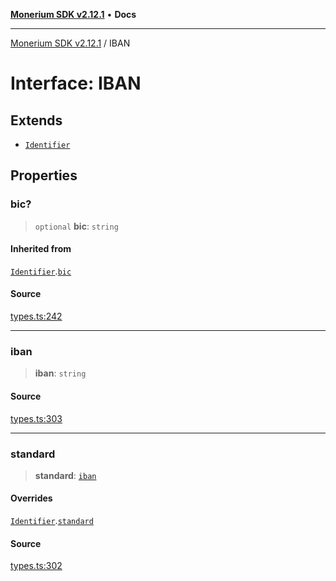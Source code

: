 [**Monerium SDK v2.12.1**](../README.md) • **Docs**

---

[Monerium SDK v2.12.1](../README.md) / IBAN

# Interface: IBAN

## Extends

- [`Identifier`](Identifier.md)

## Properties

### bic?

> `optional` **bic**: `string`

#### Inherited from

[`Identifier`](Identifier.md).[`bic`](Identifier.md#bic)

#### Source

[types.ts:242](https://github.com/monerium/js-monorepo/blob/63219fde0f935acb35ce19f47571455bbfc0ffa7/packages/sdk/src/types.ts#L242)

---

### iban

> **iban**: `string`

#### Source

[types.ts:303](https://github.com/monerium/js-monorepo/blob/63219fde0f935acb35ce19f47571455bbfc0ffa7/packages/sdk/src/types.ts#L303)

---

### standard

> **standard**: [`iban`](../enumerations/PaymentStandard.md#iban)

#### Overrides

[`Identifier`](Identifier.md).[`standard`](Identifier.md#standard)

#### Source

[types.ts:302](https://github.com/monerium/js-monorepo/blob/63219fde0f935acb35ce19f47571455bbfc0ffa7/packages/sdk/src/types.ts#L302)
